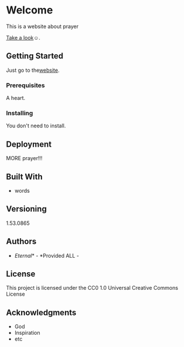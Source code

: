 # Welcome

This is a website about prayer

[Take a look](https://eternal3909.github.io/prayer/)☺.

## Getting Started

Just go to the[website](https://eternal3909.github.io/prayer/).

### Prerequisites

A heart.

### Installing

You don't need to install.


## Deployment

MORE prayer!!!

## Built With

  - words
    
## Versioning

1.53.0865

## Authors

  - *Eternal** - *Provided ALL -
    
## License

This project is licensed under the CC0 1.0 Universal
Creative Commons License 

## Acknowledgments

  - God
  - Inspiration
  - etc
